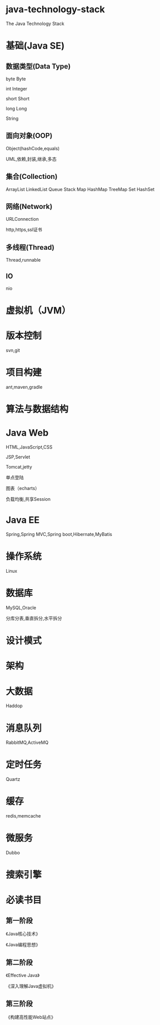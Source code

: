 # java-technology-stack
The Java Technology Stack

# 基础(Java SE)

## 数据类型(Data Type)

byte Byte

int Integer

short Short

long Long

String

## 面向对象(OOP)

Object(hashCode,equals)

UML,依赖,封装,继承,多态

## 集合(Collection)

ArrayList LinkedList Queue Stack Map HashMap TreeMap Set HashSet

## 网络(Network)

URLConnection

http,https,ssl证书

## 多线程(Thread)

Thread,runnable

## IO

nio

# 虚拟机（JVM）

# 版本控制

svn,git

# 项目构建

ant,maven,gradle

# 算法与数据结构

# Java Web

HTML,JavaScript,CSS

JSP,Servlet

Tomcat,jetty

单点登陆

图表（echarts）

负载均衡,共享Session

# Java EE

Spring,Spring MVC,Spring boot,Hibernate,MyBatis

# 操作系统

Linux

#  数据库

MySQL,Oracle

分库分表,垂直拆分,水平拆分

# 设计模式

# 架构

# 大数据

Haddop

# 消息队列

RabbitMQ,ActiveMQ

# 定时任务

Quartz

# 缓存

redis,memcache

# 微服务

Dubbo

# 搜索引擎

# 必读书目

## 第一阶段

《Java核心技术》

《Java编程思想》

## 第二阶段

《Effective Java》

《深入理解Java虚拟机》

## 第三阶段

《构建高性能Web站点》

